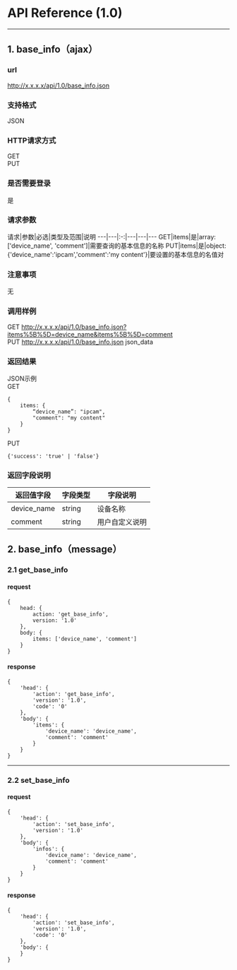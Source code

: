 # API Reference (1.0)
---

## 1. base_info（ajax）

### url
http://x.x.x.x/api/1.0/base_info.json

### 支持格式
JSON

### HTTP请求方式
GET  
PUT

### 是否需要登录
是

### 请求参数
 请求|参数|必选|类型及范围|说明
---|---|:-:|---|---|---
GET|items|是|array: ['device_name', 'comment']|需要查询的基本信息的名称
PUT|items|是|object: {'device_name':'ipcam','comment':'my content'}|要设置的基本信息的名值对

### 注意事项
无

### 调用样例
GET http://x.x.x.x/api/1.0/base_info.json?items%5B%5D=device_name&items%5B%5D=comment  
PUT http://x.x.x.x/api/1.0/base_info.json json_data

### 返回结果
JSON示例  
GET

	{
		items: {
			“device_name”: "ipcam",
			"comment": "my content"
		}
	}
	
PUT

	{'success': 'true' | 'false'}
	
### 返回字段说明
返回值字段|字段类型|字段说明
---|---|---
device_name|string|设备名称
comment|string|用户自定义说明

## 2. base_info（message）

### 2.1 get_base_info
#### request
    {
		head: {
        	action: 'get_base_info',
            version: '1.0'
		},
        body: {
            items: ['device_name', 'comment']
        }
    }
#### response
    {
		'head': {
            'action': 'get_base_info',
            'version': '1.0',
		    'code': '0'
		},
        'body': {
		    'items': {
                'device_name': 'device_name',
			    'comment': 'comment'
			}
        }
    }
---
### 2.2 set_base_info
#### request
    {
		'head': {
		    'action': 'set_base_info',
            'version': '1.0'
        },
        'body': {
			'infos': {
                'device_name': 'device_name',
			    'comment': 'comment'
			}
		}
    }
#### response
    {
		'head': {
    		'action': 'set_base_info',
            'version': '1.0',
			'code': '0'
		},
        'body': {
		}
    }
